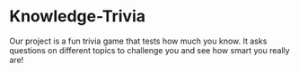 # Knowledge-Trivia
Our project is a fun trivia game that tests how much you know. It asks questions on different topics to challenge you and see how smart you really are!
